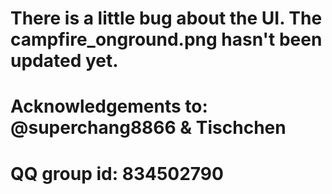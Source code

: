 # There is a little bug about the UI. The campfire_onground.png hasn't been updated yet.
# Acknowledgements to: @superchang8866 & Tischchen
# QQ group id: 834502790
